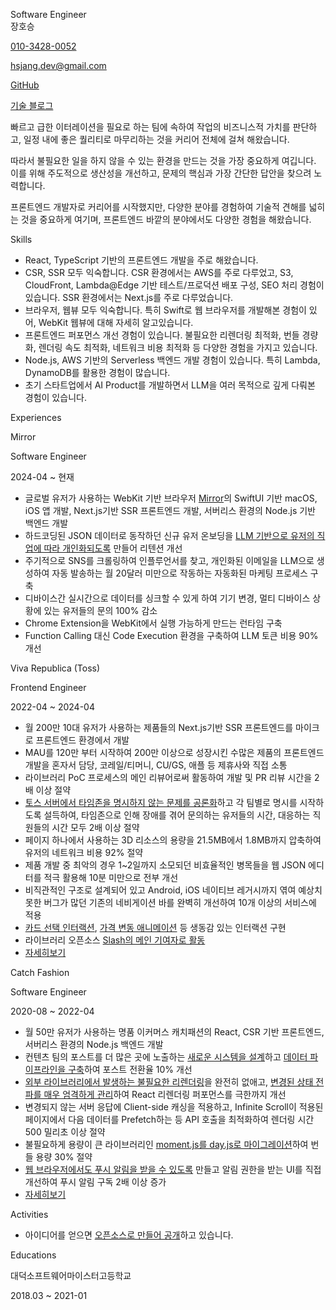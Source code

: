 <p className="title">Software Engineer<br/>장호승</p>

<div className="info">
  <p><a href="sms:010-3428-0052">010-3428-0052</a></p>
  <p><a href="mailto:hsjang.dev@gmail.com">hsjang.dev@gmail.com</a></p>
  <p><a href="https://github.com/hoseungme">GitHub</a></p>
  <p><a href="https://blog.hoseung.me">기술 블로그</a></p>
</div>

빠르고 급한 이터레이션을 필요로 하는 팀에 속하여 작업의 비즈니스적 가치를 판단하고, 일정 내에 좋은 퀄리티로 마무리하는 것을 커리어 전체에 걸쳐 해왔습니다.

따라서 불필요한 일을 하지 않을 수 있는 환경을 만드는 것을 가장 중요하게 여깁니다. 이를 위해 주도적으로 생산성을 개선하고, 문제의 핵심과 가장 간단한 답안을 찾으려 노력합니다.

프론트엔드 개발자로 커리어를 시작했지만, 다양한 분야를 경험하여 기술적 견해를 넓히는 것을 중요하게 여기며, 프론트엔드 바깥의 분야에서도 다양한 경험을 해왔습니다.

<p className="title">Skills</p>

- React, TypeScript 기반의 프론트엔드 개발을 주로 해왔습니다.
- CSR, SSR 모두 익숙합니다. CSR 환경에서는 AWS를 주로 다루었고, S3, CloudFront, Lambda@Edge 기반 테스트/프로덕션 배포 구성, SEO 처리 경험이 있습니다. SSR 환경에서는 Next.js를 주로 다루었습니다.
- 브라우저, 웹뷰 모두 익숙합니다. 특히 Swift로 웹 브라우저를 개발해본 경험이 있어, WebKit 웹뷰에 대해 자세히 알고있습니다.
- 프론트엔드 퍼포먼스 개선 경험이 있습니다. 불필요한 리렌더링 최적화, 번들 경량화, 렌더링 속도 최적화, 네트워크 비용 최적화 등 다양한 경험을 가지고 있습니다.
- Node.js, AWS 기반의 Serverless 백엔드 개발 경험이 있습니다. 특히 Lambda, DynamoDB를 활용한 경험이 많습니다.
- 초기 스타트업에서 AI Product를 개발하면서 LLM을 여러 목적으로 깊게 다뤄본 경험이 있습니다.

<p className="title">Experiences</p>

<p className="experience">Mirror</p>
<p className="experience-role">Software Engineer</p>
<p className="experience-period">2024-04 ~ 현재</p>

- 글로벌 유저가 사용하는 WebKit 기반 브라우저 [Mirror](https://www.mirror.work)의 SwiftUI 기반 macOS, iOS 앱 개발, Next.js기반 SSR 프론트엔드 개발, 서버리스 환경의 Node.js 기반 백엔드 개발
- 하드코딩된 JSON 데이터로 동작하던 신규 유저 온보딩을 [LLM 기반으로 유저의 직업에 따라 개인화되도록](https://blog.hoseung.me/2025-04-13-mirror-onboading-llm) 만들어 리텐션 개선
- 주기적으로 SNS를 크롤링하여 인플루언서를 찾고, 개인화된 이메일을 LLM으로 생성하여 자동 발송하는 월 20달러 미만으로 작동하는 자동화된 마케팅 프로세스 구축
- 디바이스간 실시간으로 데이터를 싱크할 수 있게 하여 기기 변경, 멀티 디바이스 상황에 있는 유저들의 문의 100% 감소
- Chrome Extension을 WebKit에서 실행 가능하게 만드는 런타임 구축
- Function Calling 대신 Code Execution 환경을 구축하여 LLM 토큰 비용 90% 개선

<p className="experience">Viva Republica (Toss)</p>
<p className="experience-role">Frontend Engineer</p>
<p className="experience-period">2022-04 ~ 2024-04</p>

- 월 200만 10대 유저가 사용하는 제품들의 Next.js기반 SSR 프론트엔드를 마이크로 프론트엔드 환경에서 개발
- MAU를 120만 부터 시작하여 200만 이상으로 성장시킨 수많은 제품의 프론트엔드 개발을 혼자서 담당, 코레일/티머니, CU/GS, 애플 등 제휴사와 직접 소통
- 라이브러리 PoC 프로세스의 메인 리뷰어로써 활동하여 개발 및 PR 리뷰 시간을 2배 이상 절약
- [토스 서버에서 타임존을 명시하지 않는 문제를 공론화](https://blog.hoseung.me/2023-03-23-how-to-transfer-date)하고 각 팀별로 명시를 시작하도록 설득하여, 타임존으로 인해 장애를 겪어 문의하는 유저들의 시간, 대응하는 직원들의 시간 모두 2배 이상 절약
- 페이지 하나에서 사용하는 3D 리소스의 용량을 21.5MB에서 1.8MB까지 압축하여 유저의 네트워크 비용 92% 절약
- 제품 개발 중 최악의 경우 1~2일까지 소모되던 비효율적인 병목들을 웹 JSON 에디터를 적극 활용해 10분 미만으로 전부 개선
- 비직관적인 구조로 설계되어 있고 Android, iOS 네이티브 레거시까지 엮여 예상치 못한 버그가 많던 기존의 네비게이션 바를 완벽히 개선하여 10개 이상의 서비스에 적용
- [카드 선택 인터랙션](https://youtu.be/LdrSjTIRh8o?feature=shared), [가격 변동 애니메이션](https://youtu.be/uxJIEwMhCb0?feature=shared) 등 생동감 있는 인터랙션 구현
- 라이브러리 오픈소스 [Slash의 메인 기여자로 활동](https://github.com/toss/slash/issues?q=involves%3Ahoseungme)
- [자세히보기](/experiences/viva-republica)

<p className="experience">Catch Fashion</p>
<p className="experience-role">Software Engineer</p>
<p className="experience-period">2020-08 ~ 2022-04</p>

- 월 50만 유저가 사용하는 명품 이커머스 캐치패션의 React, CSR 기반 프론트엔드, 서버리스 환경의 Node.js 백엔드 개발
- 컨텐츠 팀의 포스트를 더 많은 곳에 노출하는 [새로운 시스템을 설계](https://blog.hoseung.me/2022-02-06-post-system-retrospect)하고 [데이터 파이프라인을 구축](https://blog.hoseung.me/2022-02-19-dynamodb-stream-elasticsearch)하여 포스트 전환율 10% 개선
- [외부 라이브러리에서 발생하는 불필요한 리렌더링](https://blog.hoseung.me/2021-12-07-do-not-use-link)을 완전히 없애고, [변경된 상태 전파를 매우 엄격하게 관리](https://blog.hoseung.me/2021-10-09-rxjs)하여 React 리렌더링 퍼포먼스를 극한까지 개선
- 변경되지 않는 서버 응답에 Client-side 캐싱을 적용하고, Infinite Scroll이 적용된 페이지에서 다음 데이터를 Prefetch하는 등 API 호출을 최적화하여 렌더링 시간 500 밀리초 이상 절약
- 불필요하게 용량이 큰 라이브러리인 [moment.js를 day.js로 마이그레이션](https://blog.hoseung.me/2022-03-13-dayjs-instead-of-momentjs)하여 번들 용량 30% 절약
- [웹 브라우저에서도 푸시 알림을 받을 수 있도록](https://blog.hoseung.me/2021-11-28-web-push-notification) 만들고 알림 권한을 받는 UI를 직접 개선하여 푸시 알림 구독 2배 이상 증가
- [자세히보기](/experiences/catch-fashion)

<p className="title">Activities</p>

- 아이디어를 얻으면 [오픈소스로 만들어 공개](https://github.com/hoseungme/opensources/blob/main/README.md)하고 있습니다.

<p className="title">Educations</p>

<p className="education">대덕소프트웨어마이스터고등학교</p>
<p className="education-period">2018.03 ~ 2021-01</p>
